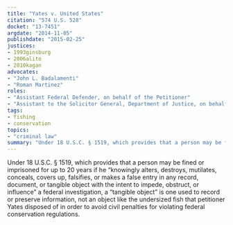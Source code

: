 ```yaml
---
title: "Yates v. United States"
citation: "574 U.S. 528"
docket: "13-7451"
argdate: "2014-11-05"
publishdate: "2015-02-25"
justices:
- 1993ginsburg
- 2006alito
- 2010kagan
advocates:
- "John L. Badalamenti"
- "Roman Martinez"
roles:
- "Assistant Federal Defender, on behalf of the Petitioner"
- "Assistant to the Solicitor General, Department of Justice, on behalf of the Respondent"
tags:
- fishing
- conservation
topics:
- "criminal law"
summary: "Under 18 U.S.C. § 1519, which provides that a person may be fined or imprisoned for up to 20 years if he “knowingly alters, destroys, mutilates, conceals, covers up, falsifies, or makes a false entry in any record, document, or tangible object with the intent to impede, obstruct, or influence” a federal investigation, a “tangible object” is one used to record or preserve information, not an object like the undersized fish that petitioner Yates disposed of in order to avoid civil penalties for violating federal conservation regulations."
---
```

Under 18 U.S.C. § 1519, which provides that a person may be fined or imprisoned for up to 20 years if he “knowingly alters, destroys, mutilates, conceals, covers up, falsifies, or makes a false entry in any record, document, or tangible object with the intent to impede, obstruct, or influence” a federal investigation, a “tangible object” is one used to record or preserve information, not an object like the undersized fish that petitioner Yates disposed of in order to avoid civil penalties for violating federal conservation regulations.
